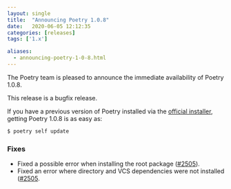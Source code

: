 ```yaml
---
layout: single
title:  "Announcing Poetry 1.0.8"
date:   2020-06-05 12:12:35
categories: [releases]
tags: ['1.x']

aliases:
  - announcing-poetry-1-0-8.html
---
```


The Poetry team is pleased to announce the immediate availability of Poetry 1.0.8.

<!--more-->

This release is a bugfix release.

If you have a previous version of Poetry installed via the [official installer](/docs/#installation),
getting Poetry 1.0.8 is as easy as:

```bash
$ poetry self update
```

### Fixes

- Fixed a possible error when installing the root package ([#2505](https://github.com/python-poetry/poetry/pull/2505)).
- Fixed an error where directory and VCS dependencies were not installed ([#2505](https://github.com/python-poetry/poetry/pull/2505).
